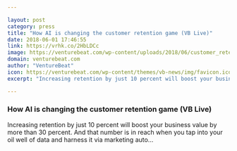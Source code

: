```yaml
---

layout: post
category: press
title: "How AI is changing the customer retention game (VB Live)"
date: 2018-06-01 17:46:55
link: https://vrhk.co/2HbLDCc
image: https://venturebeat.com/wp-content/uploads/2018/06/customer_retention-shutterstock_1038105319.jpg?fit=1200%2C850&strip=all
domain: venturebeat.com
author: "VentureBeat"
icon: https://venturebeat.com/wp-content/themes/vb-news/img/favicon.ico
excerpt: "Increasing retention by just 10 percent will boost your business value by more than 30 percent. And that number is in reach when you tap into your oil well of data and harness it via marketing auto…"

---
```


### How AI is changing the customer retention game (VB Live)

Increasing retention by just 10 percent will boost your business value by more than 30 percent. And that number is in reach when you tap into your oil well of data and harness it via marketing auto…